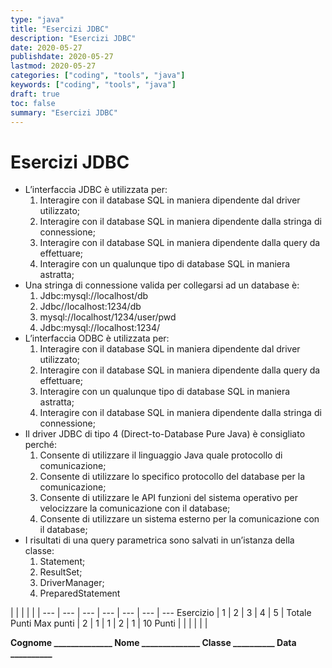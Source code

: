 ```yaml
---
type: "java"
title: "Esercizi JDBC"
description: "Esercizi JDBC"
date: 2020-05-27
publishdate: 2020-05-27
lastmod: 2020-05-27
categories: ["coding", "tools", "java"]
keywords: ["coding", "tools", "java"]
draft: true
toc: false
summary: "Esercizi JDBC"
---
```


# Esercizi JDBC

- L’interfaccia JDBC è utilizzata per:
  1. Interagire con il database SQL in maniera dipendente dal driver utilizzato;
  2. Interagire con il database SQL in maniera dipendente dalla stringa di connessione;
  3. Interagire con il database SQL in maniera dipendente dalla query da effettuare;
  4. Interagire con un qualunque tipo di database SQL in maniera astratta;
- Una stringa di connessione valida per collegarsi ad un database è:
  1. Jdbc:mysql://localhost/db
  2. Jdbc//localhost:1234/db
  3. mysql://localhost/1234/user/pwd
  4. Jdbc:mysql://localhost:1234/
- L’interfaccia ODBC è utilizzata per:
  1. Interagire con il database SQL in maniera dipendente dal driver utilizzato;
  2. Interagire con il database SQL in maniera dipendente dalla query da effettuare;
  3. Interagire con un qualunque tipo di database SQL in maniera astratta;
  4. Interagire con il database SQL in maniera dipendente dalla stringa di connessione;
- Il driver JDBC di tipo 4 (Direct-to-Database Pure Java) è consigliato perché:
  1. Consente di utilizzare il linguaggio Java quale protocollo di comunicazione;
  2. Consente di utilizzare lo specifico protocollo del database per la comunicazione;
  3. Consente di utilizzare le API funzioni del sistema operativo per velocizzare la comunicazione con il database;
  4. Consente di utilizzare un sistema esterno per la comunicazione con il database;
- I risultati di una query parametrica sono salvati in un’istanza della classe:
  1. Statement;
  2. ResultSet;
  3. DriverManager;
  4. PreparedStatement

<!-- markdownlint-disable MD026 MD036 -->
 |              |     |     |     |     | 
---       | --- | --- | --- | --- | --- | ---
Esercizio |  1  |  2  |  3  |  4  |  5  | Totale Punti
Max punti |  2  |  1  |  1  |  2  |  1  | 10
Punti     |     |     |     |     |     | 

**Cognome ______________ Nome ______________ Classe __________ Data __________**
<!-- markdownlint-enable MD026 MD036 -->
